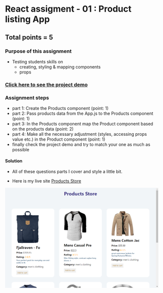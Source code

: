 # React assigment - 01 : Product listing App

## Total points = 5

### Purpose of this assignment

- Testing students skills on
  - creating, styling & mapping components
  - props

### [Click here to see the project demo](https://react-assignment-1-products-listing.netlify.app/)

### Assignment steps

- part 1: Create the Products component (point: 1)
- part 2: Pass products data from the App.js to the Products component (point: 1)
- part 3: In the Products component map the Product component based on the products data (point: 2)
- part 4: Make all the necessary adjustment (styles, accessing props value etc.) in the Product component (point: 1)
- finally check the project demo and try to match your one as much as possible

#### Solution

- All of these questions parts I cover and style a little bit.

- Here is my live site [Products Store](https://assignment-one-products-store.netlify.app/)

![Products Store](https://github.com/mnomanme/reactAssignmentOneProductsListing/blob/master/src/assests/products-store.png)
